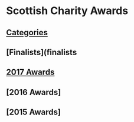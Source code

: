 # Scottish Charity Awards

## [Categories](2017/categories.md)

## [Finalists](finalists

## [2017 Awards](2017/index.md)

## [2016 Awards]

## [2015 Awards]


